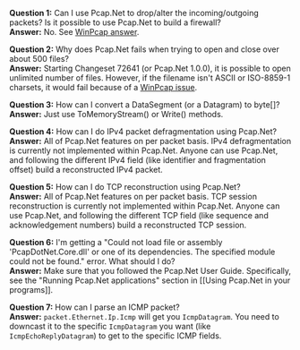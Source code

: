**Question 1:** Can I use Pcap.Net to drop/alter the incoming/outgoing packets? Is it possible to use Pcap.Net to build a firewall?  
**Answer:** No. See [WinPcap answer](http://www.winpcap.org/misc/faq.htm#Q-17).

**Question 2:** Why does Pcap.Net fails when trying to open and close over about 500 files?  
**Answer:** Starting Changeset 72641 (or Pcap.Net 1.0.0), it is possible to open unlimited number of files. However, if the filename isn't ASCII or ISO-8859-1 charsets, it would fail because of a [WinPcap issue](http://www.winpcap.org/pipermail/winpcap-bugs/2012-December/001547.html).

**Question 3:** How can I convert a DataSegment (or a Datagram) to byte[]?  
**Answer:** Just use ToMemoryStream() or Write() methods.

**Question 4:** How can I do IPv4 packet defragmentation using Pcap.Net?  
**Answer:** All of Pcap.Net features on per packet basis. IPv4 defragmentation is currently not implemented within Pcap.Net. Anyone can use Pcap.Net, and following the different IPv4 field (like identifier and fragmentation offset) build a reconstructed IPv4 packet.

**Question 5:** How can I do TCP reconstruction using Pcap.Net?  
**Answer:** All of Pcap.Net features on per packet basis. TCP session reconstruction is currently not implemented within Pcap.Net. Anyone can use Pcap.Net, and following the different TCP field (like sequence and acknowledgement numbers) build a reconstructed TCP session.

**Question 6:** I'm getting a "Could not load file or assembly 'PcapDotNet.Core.dll' or one of its dependencies. The specified module could not be found." error. What should I do?  
**Answer:** Make sure that you followed the Pcap.Net User Guide. Specifically, see the "Running Pcap.Net applications" section in [[Using Pcap.Net in your programs]].

**Question 7:** How can I parse an ICMP packet?  
**Answer:** `packet.Ethernet.Ip.Icmp` will get you `IcmpDatagram`. You need to downcast it to the specific `IcmpDatagram` you want (like `IcmpEchoReplyDatagram`) to get to the specific ICMP fields.
